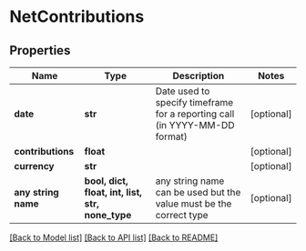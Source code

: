 # NetContributions


## Properties
Name | Type | Description | Notes
------------ | ------------- | ------------- | -------------
**date** | **str** | Date used to specify timeframe for a reporting call (in YYYY-MM-DD format) | [optional] 
**contributions** | **float** |  | [optional] 
**currency** | **str** |  | [optional] 
**any string name** | **bool, dict, float, int, list, str, none_type** | any string name can be used but the value must be the correct type | [optional]

[[Back to Model list]](../README.md#documentation-for-models) [[Back to API list]](../README.md#documentation-for-api-endpoints) [[Back to README]](../README.md)


